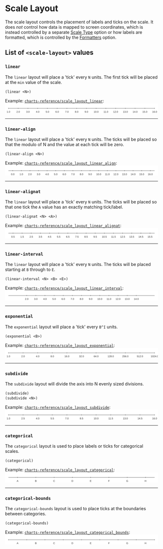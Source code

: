 Scale Layout
============

The scale layout controls the placement of labels and ticks on the scale. It
does *not* control how data is mapped to screen coordinates, which is instead
controlled by a separate [Scale Type](../scale-type) option or how labels are
formatted, which is controlled by the [Formatters](../format) option.


List of `<scale-layout>` values
-------------------------------

### `linear`

The `linear` layout will place a 'tick' every `N` units. The first tick will be
placed at the `min` value of the scale.

    (linear <N>)

Example: [`charts-reference/scale_layout_linear`](/examples/charts-reference/scale_layout_linear):
[![scale_layout_linear.svg](/examples/charts-reference/scale_layout_linear.svg)](/examples/charts-reference/scale_layout_linear)

---
### `linear-align`

The `linear` layout will place a 'tick' every `N` units. The ticks will be placed
so that the modulo of  N and the value at each tick will be zero.

    (linear-align <N>)

Example: [`charts-reference/scale_layout_linear_align`](/examples/charts-reference/scale_layout_linear_align):
[![scale_layout_linear_align.svg](/examples/charts-reference/scale_layout_linear_align.svg)](/examples/charts-reference/scale_layout_linear_align)

---
### `linear-alignat`

The `linear` layout will place a 'tick' every `N` units. The ticks will be placed
so that one tick the `A` value has an exactly matching tick/label.

    (linear-alignat <N> <A>)

Example: [`charts-reference/scale_layout_linear_alignat`](/examples/charts-reference/scale_layout_linear_alignat):
[![scale_layout_linear_alignat.svg](/examples/charts-reference/scale_layout_linear_alignat.svg)](/examples/charts-reference/scale_layout_linear_alignat)

---
### `linear-interval`

The `linear` layout will place a 'tick' every `N` units. The ticks will be placed
starting at `B` through to `E`.

    (linear-interval <N> <B> <E>)

Example: [`charts-reference/scale_layout_linear_interval`](/examples/charts-reference/scale_layout_linear_interval):
[![scale_layout_linear_interval.svg](/examples/charts-reference/scale_layout_linear_interval.svg)](/examples/charts-reference/scale_layout_linear_interval)

---
### `exponential`

The `exponential` layout will place a 'tick' every `B^I` units.

    (exponential <B>)

Example: [`charts-reference/scale_layout_exponential`](/examples/charts-reference/scale_layout_exponential):
[![scale_layout_exponential.svg](/examples/charts-reference/scale_layout_exponential.svg)](/examples/charts-reference/scale_layout_exponential)

---
### `subdivide`

The `subdivide` layout will divide the axis into N evenly sized divisions.

    (subdivide)
    (subdivide <N>)

Example: [`charts-reference/scale_layout_subdivide`](/examples/charts-reference/scale_layout_subdivide):
[![scale_layout_subdivide.svg](/examples/charts-reference/scale_layout_subdivide.svg)](/examples/charts-reference/scale_layout_subdivide)

---
### `categorical`

The `categorical` layout is used to place labels or ticks for categorical 
scales.

    (categorical)

Example: [`charts-reference/scale_layout_categorical`](/examples/charts-reference/scale_layout_categorical):
[![scale_layout_categorical.svg](/examples/charts-reference/scale_layout_categorical.svg)](/examples/charts-reference/scale_layout_categorical)

---
### `categorical-bounds`

The `categorical-bounds` layout is used to place ticks at the boundaries between
categories.

    (categorical-bounds)

Example: [`charts-reference/scale_layout_categorical_bounds`](/examples/charts-reference/scale_layout_categorical_bounds):
[![scale_layout_categorical_bounds.svg](/examples/charts-reference/scale_layout_categorical_bounds.svg)](/examples/charts-reference/scale_layout_categorical_bounds)
